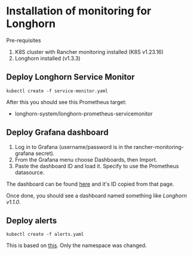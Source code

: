 # Installation of monitoring for Longhorn

Pre-requisites
1. K8S cluster with Rancher monitoring installed (K8S v1.23.16)
2. Longhorn installed (v1.3.3)

## Deploy Longhorn Service Monitor

```
kubectl create -f service-monitor.yaml
```

After this you should see this Prometheus target:
* longhorn-system/longhorn-prometheus-servicemonitor

## Deploy Grafana dashboard

1. Log in to Grafana (username/password is in the rancher-monitoring-grafana secret).
2. From the Grafana menu choose Dashboards, then Import.
3. Paste the dashboard ID and load it. Specify to use the Prometheus datasource.

The dashboard can be found [here](https://grafana.com/grafana/dashboards/13032-longhorn-example-v1-1-0/) and it's ID copied from that page.

Once done, you should see a dashboard named something like *Longhorn v1.1.0*. 

## Deploy alerts

```
kubectl create -f alerts.yaml
```

This is based on [this](https://longhorn.io/docs/1.6.1/monitoring/alert-rules-example/).
Only the namespace was changed.

